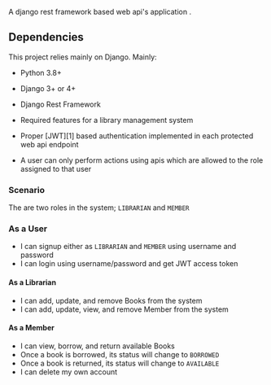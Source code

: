 
A django rest framework based web api's application .

## Dependencies
This project relies mainly on Django. Mainly:
  - Python 3.8+
  - Django 3+ or 4+
  - Django Rest Framework


  - Required features for a library management system 
  - Proper [JWT][1] based authentication implemented in each protected web api endpoint
  - A user can only perform actions using apis which are allowed to the role assigned to that user

### Scenario
The are two roles in the system; `LIBRARIAN` and `MEMBER`

### As a User
  - I can signup either as `LIBRARIAN` and `MEMBER` using username and password
  - I can login using username/password and get JWT access token

#### As a Librarian
  - I can add, update, and remove Books from the system
  - I can add, update, view, and remove Member from the system
  
#### As a Member
  - I can view, borrow, and return available Books
  - Once a book is borrowed, its status will change to `BORROWED`
  - Once a book is returned, its status will change to `AVAILABLE`
  - I can delete my own account
